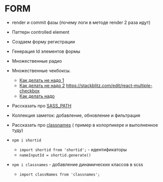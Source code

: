 # FORM

- render и commit фазы (почему логи в методе render 2 раза идут)
- Паттерн controlled element
- Создаем форму регистрации
- Генерация Id элементов формы
- Множественные радио
- Множественные чекбоксы.
  - [Как делать не надо 1](https://medium.com/@wlodarczyk_j/handling-multiple-checkboxes-in-react-js-337863fd284e)
  - [Как делать не надо 2](https://www.nicesnippets.com/blog/react-js-get-multiple-checkbox-value-on-submit)
    https://stackblitz.com/edit/react-multiple-checkbox
  - [Как делать надо](http://react.tips/checkboxes-in-react-16/)
- Рассказать про
  [SASS_PATH](https://create-react-app.dev/docs/adding-a-sass-stylesheet)
- Коллекция заметок: добавление, обновление и фильтрация
- Рассказать про [classnames](https://github.com/JedWatson/classnames) ( пример
  в колорпикере и выполненное туду)

- `npm i shortid`

  - `import shortid from 'shortid';` - идентификаторы
  - `nameInputId = shortid.generate()`

- `npm i classnames` - добавление динамических классов в scss
  - `import classNames from 'classnames';`

